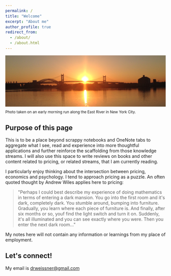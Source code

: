 ```yaml
---
permalink: /
title: "Welcome"
excerpt: "About me"
author_profile: true
redirect_from: 
  - /about/
  - /about.html
---
```



![](/images/sunset.png)
<sub>Photo taken on an early morning run along the East River in New York City.


Purpose of this page
------
This is to be a place beyond scrappy notebooks and OneNote tabs to aggregate what I see, read and experience into more thoughtful applications and further reinforce the scaffolding from those knowledge streams. I will also use this space to write reviews on books and other content related to pricing, or related streams, that I am currently reading. 

I particularly enjoy thinking about the intersection between pricing, economics and psychology. I tend to approach pricing as a puzzle. An often quoted thought by Andrew Wiles applies here to pricing: 
>"Perhaps I could best describe my experience of doing mathematics in terms of entering a dark mansion. You go into the first room and it's dark, completely dark. You stumble around, bumping into furniture. Gradually, you learn where each piece of furniture is. And finally, after six months or so, youf find the light switch and turn it on. Suddenly, it's all illuminated and you can see exactly where you were. Then you enter the next dark room..." 

My notes here will not contain any information or learnings from my place of employment. 


Let's connect!
------
My email is [drweissner@gmail.com](mailto:drweissner@gmail.com)

